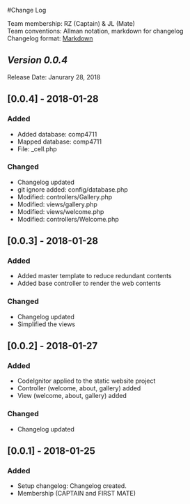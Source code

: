 #Change Log

Team membership:  RZ (Captain) & JL (Mate)  
Team conventions: Allman notation, markdown for changelog  
Changelog format: [Markdown](https://github.com/adam-p/markdown-here/wiki/Markdown-Cheatsheet) 

## *Version 0.0.4*

Release Date: Janurary 28, 2018

## [0.0.4] - 2018-01-28
### Added
 - Added database: comp4711
 - Mapped database: comp4711
 - File: _cell.php

### Changed
 - Changelog updated
 - git ignore added: config/database.php
 - Modified: controllers/Gallery.php
 - Modified: views/gallery.php
 - Modified: views/welcome.php
 - Modified: controllers/Welcome.php

## [0.0.3] - 2018-01-28
### Added
 - Added master template to reduce redundant contents
 - Added base controller to render the web contents

### Changed
 - Changelog updated
 - Simplified the views

## [0.0.2] - 2018-01-27
### Added
- CodeIgnitor applied to the static website project
- Controller (welcome, about, gallery) added
- View (welcome, about, gallery) added

### Changed
- Changelog updated

## [0.0.1] - 2018-01-25
### Added
- Setup changelog: Changelog created.
- Membership (CAPTAIN and FIRST MATE)


